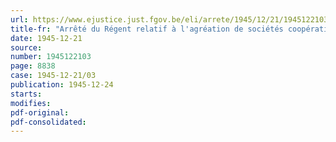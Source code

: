 ```yaml
---
url: https://www.ejustice.just.fgov.be/eli/arrete/1945/12/21/1945122103/justel
title-fr: "Arrêté du Régent relatif à l'agréation de sociétés coopératives pour la restauration de biens détruits ou endommagés par faits de guerre"
date: 1945-12-21
source:
number: 1945122103
page: 8838
case: 1945-12-21/03
publication: 1945-12-24
starts:
modifies:
pdf-original:
pdf-consolidated:
---
```


